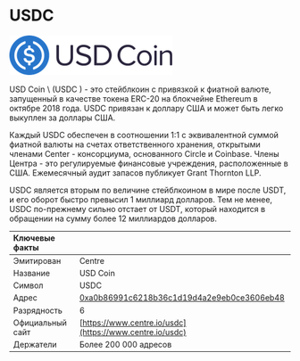 # USDC

![](../../.gitbook/assets/usdc-coin-bd351fb779%20%281%29.png)

USD Coin \ (USDC \) - это стейблкоин с привязкой к фиатной валюте, запущенный в качестве токена ERC-20 на блокчейне Ethereum в октябре 2018 года. USDC привязан к доллару США и может быть легко выкуплен за доллары США.

Каждый USDC обеспечен в соотношении 1:1 с эквивалентной суммой фиатной валюты на счетах ответственного хранения, открытыми членами Center - консорциума, основанного Circle и Coinbase. Члены Центра - это регулируемые финансовые учреждения, расположенные в США. Ежемесячный аудит запасов публикует Grant Thornton LLP.

USDC является вторым по величине стейблкоином в мире после USDT, и его оборот быстро превысил 1 миллиард долларов. Тем не менее, USDC по-прежнему сильно отстает от USDT, который находится в обращении на сумму более 12 миллиардов долларов.

| Ключевые факты   |                                                                                                                     |
|:---------------- |:------------------------------------------------------------------------------------------------------------------- |
| Эмитирован       | Centre                                                                                                              |
| Название         | USD Coin                                                                                                            |
| Символ           | USDC                                                                                                                |
| Адрес            | [0xa0b86991c6218b36c1d19d4a2e9eb0ce3606eb48](https://etherscan.io/token/0xa0b86991c6218b36c1d19d4a2e9eb0ce3606eb48) |
| Разрядность      | 6                                                                                                                   |
| Официальный сайт | [https://www.centre.io/usdc](https://www.centre.io/usdc)                                                            |
| Держатели        | Более 200 000 адресов                                                                                               |



